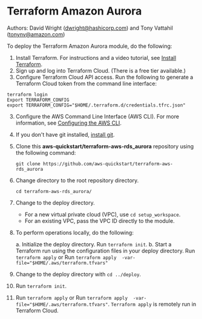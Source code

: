 # Terraform Amazon Aurora
Authors: David Wright (dwright@hashicorp.com) and Tony Vattahil (tonynv@amazon.com)

To deploy the Terraform Amazon Aurora module, do the following:

1. Install Terraform. For instructions and a video tutorial, see [Install Terraform](https://learn.hashicorp.com/tutorials/terraform/install-cli). 
2. Sign up and log into Terraform Cloud. (There is a free tier available.)
3. Configure Terraform Cloud API access. Run the following to generate a Terraform Cloud token from the command line interface:
```
terraform login
Export TERRAFORM_CONFIG
export TERRAFORM_CONFIG="$HOME/.terraform.d/credentials.tfrc.json"
```

3. Configure the AWS Command Line Interface (AWS CLI). For more information, see [Configuring the AWS CLI](https://docs.aws.amazon.com/cli/latest/userguide/cli-chap-configure.html).
4. If you don't have git installed, [install git](https://git-scm.com/book/en/v2/Getting-Started-Installing-Git). 
5. Clone this **aws-quickstart/terraform-aws-rds_aurora** repository using the following command:

   `git clone https://github.com/aws-quickstart/terraform-aws-rds_aurora`

6. Change directory to the root repository directory.

   `cd terraform-aws-rds_aurora/`

7. Change to the deploy directory.

   - For a new virtual private cloud (VPC), use `cd setup_workspace`. 
   - For an existing VPC, pass the VPC ID directly to the module.

8. To perform operations locally, do the following: 
   
   a. Initialize the deploy directory. Run `terraform init`.
   b. Start a Terraform run using the configuration files in your deploy directory. 
   Run `terraform apply` or Run `terraform apply  -var-file="$HOME/.aws/terraform.tfvars"`
 
9. Change to the deploy directory with `cd ../deploy`.
10. Run `terraform init`.
11. Run `terraform apply` or Run `terraform apply  -var-file="$HOME/.aws/terraform.tfvars"`. `Terraform apply` is remotely run in Terraform Cloud. 
